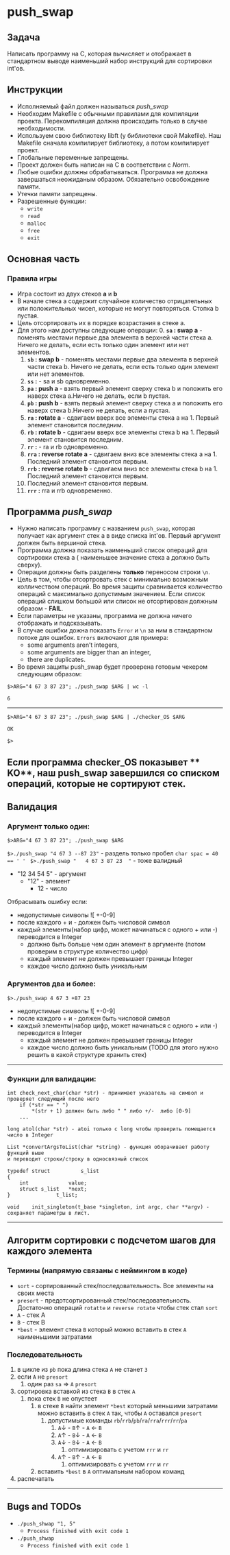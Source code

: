 # push_swap

## Задача

Написать программу на C, которая вычисляет и отображает в стандартном выводе наименьший набор инструкций для сортировки
int'ов.

## Инструкции

- Исполняемый файл должен называться *push_swap*
- Необходим Makefile с обычными правилами для компиляции проекта. Перекомпиляция должна происходить только в случае
  необходимости.
- Используем свою библиотеку libft (у библиотеки свой Makefile). Наш Makefile сначала компилирует библиотеку, а потом
  компилирует проект.
- Глобальные переменные запрещены.
- Проект должен быть написан на C в соответствии с *Norm*.
- Любые ошибки должны обрабатываться. Программа не должна завершаться неожиданым образом. Обязательно освобождение
  памяти.
- Утечки памяти запрещены.
- Разрешенные функции:
    - `write`
    - `read`
    - `malloc`
    - `free`
    - `exit`

## Основная часть

### Правила игры

- Игра состоит из двух стеков **a** и **b**
- В начале стека a содержит случайное количество отрицательных или положительных чисел, которые не могут повторяться.
  Стопка b пустая.
- Цель отсортировать их в порядке возрастания в стеке a.
- Для этого нам доступны следующие операции:
    0. **`sa` : swap a** - поменять местами первые два элемента в верхней части стека a. Ничего не делать, если есть
       только один элемент или нет элементов.
    1. **`sb` : swap b** - поменять местами первые два элемента в верхней части стека b. Ничего не делать, если есть
       только один элемент или нет элементов.
    2. **`ss` :** - sa и sb одновременно.
    3. **`pa` : push a** - взять первый элемент сверху стека b и положить его наверх стека a.Ничего не делать, если b
       пустая.
    4. **`pb` : push b** - взять первый элемент сверху стека a и положить его наверх стека b.Ничего не делать, если a
       пустая.
    5. **`ra` : rotate a** - сдвигаем вверх все элементы стека a на 1. Первый элемент становится последним.
    6. **`rb` : rotate b** - сдвигаем вверх все элементы стека b на 1. Первый элемент становится последним.
    7. **`rr` :** - ra и rb одновременно.
    8. **`rra` : reverse rotate a** - сдвигаем вниз все элементы стека a на 1. Последний элемент становится первым.
    9. **`rrb` : reverse rotate b** - сдвигаем вниз все элементы стека b на 1. Последний элемент становится первым.
    10. Последний элемент становится первым.
    11. **`rrr` :** rra и rrb одновременно.

## Программа *push_swap*

- Нужно написать программу с названием `push_swap`, которая получает как аргумент стек a в виде списка int'ов. Первый
  аргумент должен быть вершиной стека.
- Программа должна показать наименьший список операций для сортировки стека a (
  наименьшее значение стека a должно быть сверху).
- Операции должны быть разделены **только** переносом строки `\n`.
- Цель в том, чтобы отсортровать стек с минимально возможным колличеством операций. Во время защиты сравнивается
  количество операций с максимально допустимым значением. Если список операций слишком большой или список не
  отсортирован должным образом - **FAIL**.
- Если параметры не указаны, программа не должна ничего отображать и подсказывать.
- В случае ошибки дожна показать `Error` и `\n` за ним в стандартном потоке для ошибок. `Errors` включают для примера:
    - some arguments aren’t integers,
    - some arguments are bigger than an integer,
    - there are duplicates.
- Во время защиты push_swap будет проверена готовым чекером следующим образом:

`$>ARG="4 67 3 87 23"; ./push_swap $ARG | wc -l`

`6`

---

`$>ARG="4 67 3 87 23"; ./push_swap $ARG | ./checker_OS $ARG`

`OK`

`$>`

Если программа **checker_OS** показывет **
KO**, наш push_swap завершился со списком операций, которые не сортируют стек.
---

## Валидация

### Аргумент только один:

`$>ARG="4 67 3 87 23"; ./push_swap $ARG`

`$>./push_swap "4 67 3 --87 23"` - раздель только пробел `char spac = 40 == ' ' `
`$>./push_swap "   4 67 3 87 23  "` - тоже валидный

* "12 34 54 5" - аргумент
    * "12" - элемент
        * 12 - число

Отбрасывать ошибку если:

- недопустимые символы ![ +-0-9]
- после каждого + и - должен быть числовой символ
- каждый элементы(набор цифр, может начинаться с одного + или -) переводится в Integer
    - должно быть больше чем один элемент в аргументе (потом проверим в структуре количество цифр)
    - каждый элемент не должен превышает границы Integer
    - каждое число должно быть уникальным

### Аргументов два и более:

`$>./push_swap 4 67 3 +87 23`

- недопустимые символы ![ +-0-9]
- после каждого + и - должен быть числовой символ
- каждый элементы(набор цифр, может начинаться с одного + или -) переводится в Integer
    - каждый элемент не должен превышает границы Integer
    - каждое число должно быть уникальным (TODO для этого нужно решить в какой структуре хранить стек)

---

### Функции для валидации:

```
int check_next_char(char *str) - принимает указатель на символ и проверяет следующий после него
    if (*str == " ")
        *(str + 1) должен быть либо " " либо +/-  либо [0-9]
    ...
```

```
long atol(char *str) - atoi только с long чтобы проверить помещается число в Integer
```

```
List *convertArgsToList(char *string) - функция оборачивает работу функций выше 
и переводит строки/строку в односвязный список

typedef struct          s_list
{
	int             value;
	struct s_list	*next;
}		        t_list;

```

```
void	init_singleton(t_base *singleton, int argc, char **argv) - сохраняет параметры в лист.
```

---

## Алгоритм сортировки с подсчетом шагов для каждого элемента

### Термины (напрямую связаны с неймингом в коде)

* `sort` - сортированный стек/последовательность. Все элементы на своих места
* `presort` - предотсортированный стек/последовательность. Достаточно операций `rotatte` и `reverse rotate` чтобы стек
  стал `sort`
* `A` - стек A
* `B` - стек B
* `*best` - элемент стека `B` который можно вставить в стек `A` наименьшими затратами

### Последовательность

1. в цикле из `pb` пока длина стека `A` не станет `3`
2. если `A` не `presort`
    1. один раз `sa` => `A` `presort`
3. сортировка вставкой из стека `B` в стек `A`
    1. пока стек `B` не опустеет
        1. в стеке `B` найти элемент `*best` который меньшими затратами можно вставить в стек `A` так, чтобы `A`
           оставался `presort`
            1. допустимые команды `rb`/`rrb`/`pb`/`ra`/`rra`/`rrr`/`rr`/`pa`
                1. `A`↓ - `B`↑ - `A` ← `B`
                2. `A`↑ - `B`↓ - `A` ← `B`
                3. `A`↓ - `B`↓ - `A` ← `B`
                    1. оптимизировать с учетом `rrr` и `rr`
                4. `A`↑ - `B`↑ - `A` ← `B`
                    1. оптимизировать с учетом `rrr` и `rr`
        2. вставить `*best` в `A` оптимальным набором команд
4. распечатать

---

## Bugs and TODOs

* ```./push_shwap "1, 5"```
    * ```Process finished with exit code 1```
* ```./push_shwap```
    * ```Process finished with exit code 1```